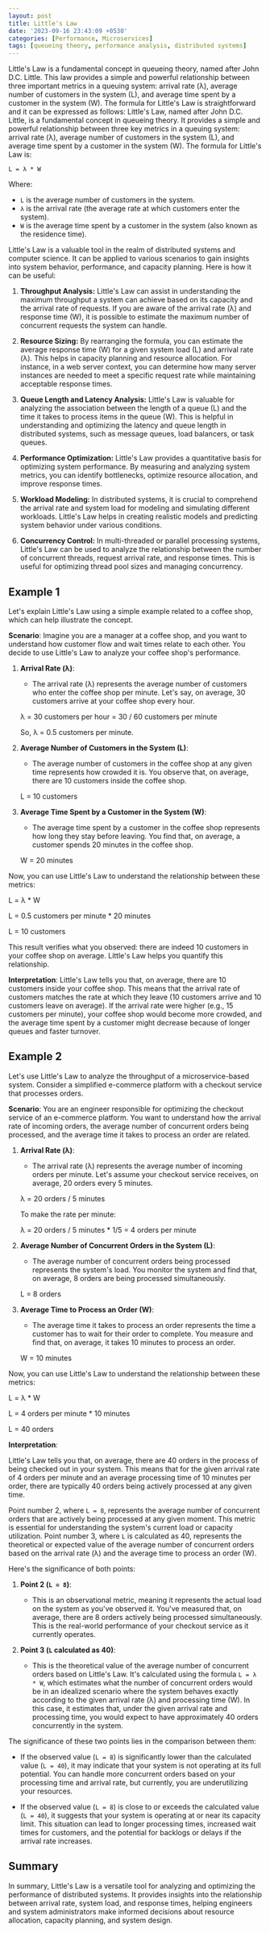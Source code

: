 ```yaml
---
layout: post
title: Little's Law
date: '2023-09-16 23:43:09 +0530'
categories: [Performance, Microservices]
tags: [queueing theory, performance analysis, distributed systems]
---
```

Little's Law is a fundamental concept in queueing theory, named after John D.C. Little. This law provides a simple and powerful relationship between three important metrics in a queuing system: arrival rate (λ), average number of customers in the system (L), and average time spent by a customer in the system (W). The formula for Little's Law is straightforward and it can be expressed as follows: Little's Law, named after John D.C. Little, is a fundamental concept in queueing theory. It provides a simple and powerful relationship between three key metrics in a queuing system: arrival rate (λ), average number of customers in the system (L), and average time spent by a customer in the system (W). The formula for Little's Law is:

```
L = λ * W
```

Where:
- `L` is the average number of customers in the system.
- `λ` is the arrival rate (the average rate at which customers enter the system).
- `W` is the average time spent by a customer in the system (also known as the residence time).

Little's Law is a valuable tool in the realm of distributed systems and computer science. It can be applied to various scenarios to gain insights into system behavior, performance, and capacity planning. Here is how it can be useful:

1. **Throughput Analysis:** 
Little's Law can assist in understanding the maximum throughput a system can achieve based on its capacity and the arrival rate of requests. If you are aware of the arrival rate (λ) and response time (W), it is possible to estimate the maximum number of concurrent requests the system can handle.

2. **Resource Sizing:** 
By rearranging the formula, you can estimate the average response time (W) for a given system load (L) and arrival rate (λ). This helps in capacity planning and resource allocation. For instance, in a web server context, you can determine how many server instances are needed to meet a specific request rate while maintaining acceptable response times.

3. **Queue Length and Latency Analysis:** 
Little's Law is valuable for analyzing the association between the length of a queue (L) and the time it takes to process items in the queue (W). This is helpful in understanding and optimizing the latency and queue length in distributed systems, such as message queues, load balancers, or task queues.

4. **Performance Optimization:** 
Little's Law provides a quantitative basis for optimizing system performance. By measuring and analyzing system metrics, you can identify bottlenecks, optimize resource allocation, and improve response times.

5. **Workload Modeling:** 
In distributed systems, it is crucial to comprehend the arrival rate and system load for modeling and simulating different workloads. Little's Law helps in creating realistic models and predicting system behavior under various conditions.

6. **Concurrency Control:** 
In multi-threaded or parallel processing systems, Little's Law can be used to analyze the relationship between the number of concurrent threads, request arrival rate, and response times. This is useful for optimizing thread pool sizes and managing concurrency.

## Example 1

Let's explain Little's Law using a simple example related to a coffee shop, which can help illustrate the concept.

**Scenario**: Imagine you are a manager at a coffee shop, and you want to understand how customer flow and wait times relate to each other. You decide to use Little's Law to analyze your coffee shop's performance.

1. **Arrival Rate (λ)**:
   - The arrival rate (λ) represents the average number of customers who enter the coffee shop per minute. Let's say, on average, 30 customers arrive at your coffee shop every hour.

   λ = 30 customers per hour = 30 / 60 customers per minute

   So, λ = 0.5 customers per minute.

2. **Average Number of Customers in the System (L)**:
   - The average number of customers in the coffee shop at any given time represents how crowded it is. You observe that, on average, there are 10 customers inside the coffee shop.

   L = 10 customers

3. **Average Time Spent by a Customer in the System (W)**:
   - The average time spent by a customer in the coffee shop represents how long they stay before leaving. You find that, on average, a customer spends 20 minutes in the coffee shop.

   W = 20 minutes

Now, you can use Little's Law to understand the relationship between these metrics:

L = λ * W

L = 0.5 customers per minute * 20 minutes

L = 10 customers

This result verifies what you observed: there are indeed 10 customers in your coffee shop on average. Little's Law helps you quantify this relationship.

**Interpretation**:
Little's Law tells you that, on average, there are 10 customers inside your coffee shop. This means that the arrival rate of customers matches the rate at which they leave (10 customers arrive and 10 customers leave on average). If the arrival rate were higher (e.g., 15 customers per minute), your coffee shop would become more crowded, and the average time spent by a customer might decrease because of longer queues and faster turnover.

## Example 2

Let's use Little's Law to analyze the throughput of a microservice-based system. Consider a simplified e-commerce platform with a checkout service that processes orders.

**Scenario**: You are an engineer responsible for optimizing the checkout service of an e-commerce platform. You want to understand how the arrival rate of incoming orders, the average number of concurrent orders being processed, and the average time it takes to process an order are related.

1. **Arrival Rate (λ)**:
   - The arrival rate (λ) represents the average number of incoming orders per minute. Let's assume your checkout service receives, on average, 20 orders every 5 minutes.

   λ = 20 orders / 5 minutes

   To make the rate per minute:

   λ = 20 orders / 5 minutes * 1/5 = 4 orders per minute

2. **Average Number of Concurrent Orders in the System (L)**:
   - The average number of concurrent orders being processed represents the system's load. You monitor the system and find that, on average, 8 orders are being processed simultaneously.

   L = 8 orders

3. **Average Time to Process an Order (W)**:
   - The average time it takes to process an order represents the time a customer has to wait for their order to complete. You measure and find that, on average, it takes 10 minutes to process an order.

   W = 10 minutes

Now, you can use Little's Law to understand the relationship between these metrics:

L = λ * W

L = 4 orders per minute * 10 minutes

L = 40 orders

**Interpretation**:

Little's Law tells you that, on average, there are 40 orders in the process of being checked out in your system. This means that for the given arrival rate of 4 orders per minute and an average processing time of 10 minutes per order, there are typically 40 orders being actively processed at any given time.

Point number 2, where `L = 8`, represents the average number of concurrent orders that are actively being processed at any given moment. This metric is essential for understanding the system's current load or capacity utilization. Point number 3, where `L` is calculated as 40, represents the theoretical or expected value of the average number of concurrent orders based on the arrival rate (λ) and the average time to process an order (W).

Here's the significance of both points:

1. **Point 2 (`L = 8`)**:
   - This is an observational metric, meaning it represents the actual load on the system as you've observed it. You've measured that, on average, there are 8 orders actively being processed simultaneously. This is the real-world performance of your checkout service as it currently operates.

2. **Point 3 (`L` calculated as 40)**:
   - This is the theoretical value of the average number of concurrent orders based on Little's Law. It's calculated using the formula `L = λ * W`, which estimates what the number of concurrent orders would be in an idealized scenario where the system behaves exactly according to the given arrival rate (λ) and processing time (W). In this case, it estimates that, under the given arrival rate and processing time, you would expect to have approximately 40 orders concurrently in the system.

The significance of these two points lies in the comparison between them:

- If the observed value (`L = 8`) is significantly lower than the calculated value (`L = 40`), it may indicate that your system is not operating at its full potential. You can handle more concurrent orders based on your processing time and arrival rate, but currently, you are underutilizing your resources.

- If the observed value (`L = 8`) is close to or exceeds the calculated value (`L = 40`), it suggests that your system is operating at or near its capacity limit. This situation can lead to longer processing times, increased wait times for customers, and the potential for backlogs or delays if the arrival rate increases.

## Summary 

In summary, Little's Law is a versatile tool for analyzing and optimizing the performance of distributed systems. It provides insights into the relationship between arrival rate, system load, and response times, helping engineers and system administrators make informed decisions about resource allocation, capacity planning, and system design.
